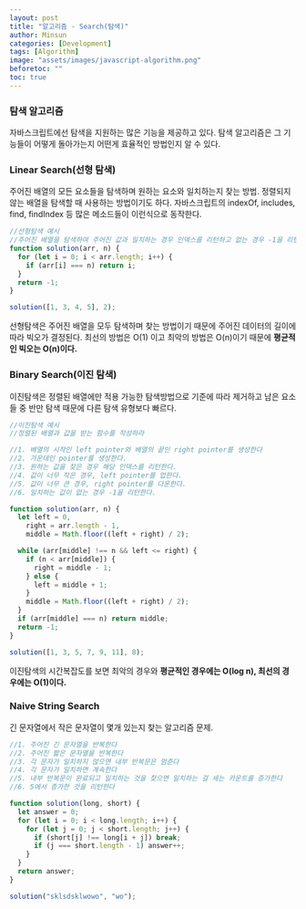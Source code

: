 ```yaml
---
layout: post
title: "알고리즘 - Search(탐색)"
author: Minsun
categories: [Development]
tags: [Algorithm]
image: "assets/images/javascript-algorithm.png"
beforetoc: ""
toc: true
---
```


### 탐색 알고리즘

자바스크립트에선 탐색을 지원하는 많은 기능을 제공하고 있다. 탐색 알고리즘은 그 기능들이 어떻게 돌아가는지 어떤게 효율적인 방법인지 알 수 있다.

### Linear Search(선형 탐색)

주어진 배열의 모든 요소들을 탐색하며 원하는 요소와 일치하는지 찾는 방법. 정렬되지 않는 배열을 탐색할 때 사용하는 방법이기도 하다. 자바스크립트의 indexOf, includes, find, findIndex 등 많은 메소드들이 이런식으로 동작한다.

```jsx
//선형탐색 예시
//주어진 배열을 탐색하여 주어진 값과 일치하는 경우 인덱스를 리턴하고 없는 경우 -1을 리턴한다.
function solution(arr, n) {
  for (let i = 0; i < arr.length; i++) {
    if (arr[i] === n) return i;
  }
  return -1;
}

solution([1, 3, 4, 5], 2);
```

선형탐색은 주어진 배열을 모두 탐색하며 찾는 방법이기 때문에 주어진 데이터의 길이에 따라 빅오가 결정된다. 최선의 방법은 O(1) 이고 최악의 방법은 O(n)이기 때문에 **평균적인 빅오는 O(n)이다.**

### Binary Search(이진 탐색)

이진탐색은 정렬된 배열에만 적용 가능한 탐색방법으로 기준에 따라 제거하고 남은 요소들 중 반만 탐색 때문에 다른 탐색 유형보다 빠르다.

```jsx
//이진탐색 예시
//정렬된 배열과 값을 받는 함수를 작성하라

//1. 배열의 시작인 left pointer와 배열의 끝인 right pointer를 생성한다
//2. 가운데인 pointer를 생성한다.
//3. 원하는 값을 찾은 경우 해당 인덱스를 리턴한다.
//4. 값이 너무 작은 경우, left pointer를 업한다.
//5. 값이 너무 큰 경우, right pointer를 다운한다.
//6. 일치하는 값이 없는 경우 -1을 리턴한다.

function solution(arr, n) {
  let left = 0,
    right = arr.length - 1,
    middle = Math.floor((left + right) / 2);

  while (arr[middle] !== n && left <= right) {
    if (n < arr[middle]) {
      right = middle - 1;
    } else {
      left = middle + 1;
    }
    middle = Math.floor((left + right) / 2);
  }
  if (arr[middle] === n) return middle;
  return -1;
}

solution([1, 3, 5, 7, 9, 11], 8);
```

이진탐색의 시간복잡도를 보면 최악의 경우와 **평균적인 경우에는 O(log n), 최선의 경우에는 O(1)이다.**

### Naive String Search

긴 문자열에서 작은 문자열이 몇개 있는지 찾는 알고리즘 문제.

```jsx
//1. 주어진 긴 문자열을 반복한다
//2. 주어진 짧은 문자열을 반복한다
//3. 각 문자가 일치하지 않으면 내부 반복문은 멈춘다
//4. 각 문자가 일치하면 계속한다
//5. 내부 반복문이 완료되고 일치하는 것을 찾으면 일치하는 걸 세는 카운트를 증가한다
//6. 5에서 증가한 것을 리턴한다

function solution(long, short) {
  let answer = 0;
  for (let i = 0; i < long.length; i++) {
    for (let j = 0; j < short.length; j++) {
      if (short[j] !== long[i + j]) break;
      if (j === short.length - 1) answer++;
    }
  }
  return answer;
}

solution("sklsdsklwowo", "wo");
```
